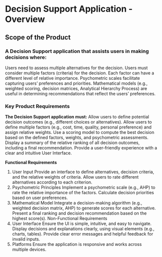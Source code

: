 # Decision Support Application - Overview 
## Scope of the Product
### A Decision Support application that assists users in making decisions where:

Users need to assess multiple alternatives for the decision.
Users must consider multiple factors (criteria) for the decision.
Each factor can have a different level of relative importance.
Psychometric scales facilitate capturing users’ preferences and priorities.
Mathematical models (e.g., weighted scoring, decision matrices, Analytical Hierarchy Process) are useful in determining recommendations that reflect the users’ preferences.

### Key Product Requirements

**The Decision Support application must:**
Allow users to define potential decision outcomes (e.g., different choices or alternatives).
Allow users to define multiple factors (e.g., cost, time, quality, personal preference) and assign relative weights.
Use a scoring model to compute the best decision based on the defined factors, weights, and psychometric assessments.
Display a summary of the relative ranking of all decision outcomes, including a final recommendation.
Provide a user-friendly experience with a clear and intuitive User Interface.

**Functional Requirements**

1. User Input
   Provide an interface to define alternatives, decision criteria, and the relative weights of criteria.
   Allow users to rate different alternatives according to each criterion.
2. Psychometric Principles
   Implement a psychometric scale (e.g., AHP) to rate the relative importance of the factors.
   Calculate decision priorities based on user preferences.
3. Mathematical Model
   Integrate a decision-making algorithm (e.g., weighted decision matrix, AHP) to generate scores for each alternative.
   Present a final ranking and decision recommendation based on the highest score(s).
   Non-Functional Requirements
4. User Interface
   Ensure the UI is simple, intuitive, and easy to navigate.
   Display decisions and explanations clearly, using visual elements (e.g., charts, tables).
   Provide clear error messages and helpful feedback for invalid inputs.
6. Platforms
   Ensure the application is responsive and works across multiple devices.